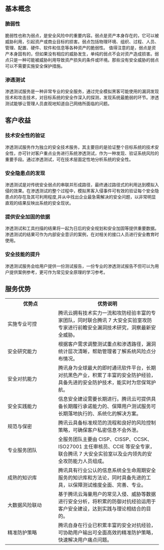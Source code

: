 ## 基本概念
### 脆弱性
脆弱性也称为弱点，是安全风险中的重要内容。弱点是资产本身存在的，它可以被威胁利用，引起资产或商业目标的损害。弱点包括物理环境、组织、过程、人员、管理、配置、硬件、软件和信息等各种资产的脆弱性。
值得注意的是，弱点是资产本身固有的，但如果没有相应的威胁发生，单纯的弱点不会对资产造成损害。弱点只是一种可能被威胁利用导致资产损失的条件或环境。那些没有安全威胁的弱点可以不需要实施安全保护措施。
### 渗透测试
渗透测试服务是一种非常专业的安全服务，通过完全模拟黑客可能使用的漏洞发现技术和攻击技术，对目标系统的安全作深入的探测，发现系统最脆弱的环节。渗透测试能够让管理人员直观地知道自己网络所面临的问题。
## 客户收益
### 技术安全性的验证
渗透测试服务作为独立的安全技术服务，其主要目的是验证整个目标系统的技术安全性，亦可针对客户重点业务进行系统渗透测试，作为一种发现、验证系统风险的重要手段。通过渗透测试，可在技术层面定性地分析系统的安全性。
### 安全隐患点的发现
渗透测试是对传统安全弱点的串联并形成路径，最终通过路径式的利用达到模拟入侵的效果。在渗透测试的整个过程中，模拟黑客入侵事件可有效的验证每个安全隐患点的存在及其可利用程度,并从中找出企业最急需解决的安全问题，以非常明显直观的结果反映出系统的安全现状。
### 提供安全加固的依据
渗透测试和工具扫描的结果将一起为日后的安全规划和安全加固等提供重要数据。渗透测试的结果可作为内部安全意识的案例，在对相关的接口人员进行安全教育时使用。
### 安全技能的提升
渗透测试服务会给用户提供一份测试报告，一份专业的渗透测试报告不但可以为用户提供案例参考，更可作为常见安全原理的学习参考。
## 服务优势

<table>
<tr>
<th width=150>优势点</th>
<th>优势说明</th></tr>
<tr>
<td>实施专业可控</td>
<td>腾讯云拥有技术实力一流和攻防经验丰富的专家团队，同时联合腾讯 7 大安全实验室攻防专家进行前瞻安全漏洞技术研究，洞察最新安全威胁。</td>
</tr>
<tr>
<td>安全研究能力</td>
<td>根据客户需求调整测试重点和渗透路径，漏洞统计层次清晰，帮助管理者了解系统风险点分布情况。</td>
</tr>
<tr>
<td>安全对抗能力</td>
<td>腾讯身为全球最大的即时通讯软件平台，长期对抗黑色产业，积累了丰富的安全防护经验，具备先进的安全防护技术，能实时为您保驾护航。</td>
</tr>
<tr>
<td>安全实践能力</td>
<td>信息安全建设需要长期进行。腾讯云可提供具备长期履行承诺能力的、保障用户测试服务可长期落地执行的、系统化的解决方案。</td>
</tr>
<tr>
<td>规范与保密</td>
<td>腾讯云具备标准规范的流程和良好的风险控制策略，可确保客户私密信息不会外泄。</td>
</tr>
<tr>
<td>专业服务团队</td>
<td>全服务团队主要由 CISP、CISSP、CCSK、ISO27001 主任审核员、CCIE 等安全专家，联合腾讯 7 大安全实验室以及业内领先的安全攻防能力人员组成。</td>
</tr>
<tr>
<td>成熟的知识库</td>
<td>腾讯具有行业公认的信息系统全生命周期安全服务的知识库和方法论，同时具备先进的工具，以保障测试维度全面、完善、专业。</td>
</tr>
<tr>
<td>大数据风险联动</td>
<td>基于腾讯云海量用户的常见入侵、威胁等数据进行安全分析，将积累的防御对抗经验运用于客户安全建设，达到实践与理论相结合的目的。</td>
</tr>
<tr>
<td>精准防护策略</td>
<td>腾讯自身在行业已积累丰富的安全对抗经验，可协助用户输出可全面高效的精准防护策略，快速解决用户痛点问题。</td>
</tr>
</table>
